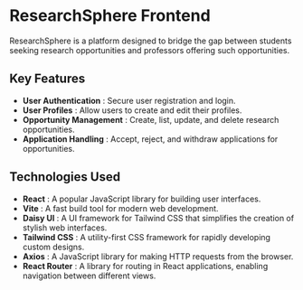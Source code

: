 # ResearchSphere Frontend

ResearchSphere is a platform designed to bridge the gap between students seeking research opportunities and professors offering such opportunities.

## Key Features

- **User Authentication** : Secure user registration and login.
- **User Profiles** : Allow users to create and edit their profiles.
- **Opportunity Management** : Create, list, update, and delete research opportunities.
- **Application Handling** : Accept, reject, and withdraw applications for opportunities.

## Technologies Used

- **React** : A popular JavaScript library for building user interfaces.
- **Vite** : A fast build tool for modern web development.
- **Daisy UI** : A UI framework for Tailwind CSS that simplifies the creation of stylish web interfaces.
- **Tailwind CSS** : A utility-first CSS framework for rapidly developing custom designs.
- **Axios** : A JavaScript library for making HTTP requests from the browser.
- **React Router** : A library for routing in React applications, enabling navigation between different views.
